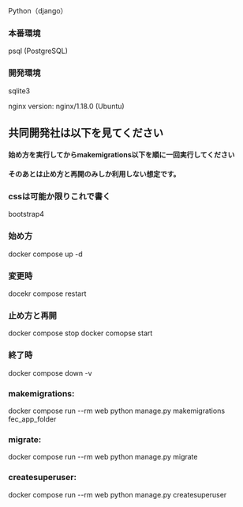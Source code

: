 Python（django）

### 本番環境
psql (PostgreSQL)
### 開発環境
sqlite3

nginx version: nginx/1.18.0 (Ubuntu)



## 共同開発社は以下を見てください
#### 始め方を実行してからmakemigrations以下を順に一回実行してください
#### そのあとは止め方と再開のみしか利用しない想定です。
### cssは可能か限りこれで書く
bootstrap4

### 始め方
docker compose up -d

### 変更時
docekr compose restart

### 止め方と再開
docker compose stop
docker comopse start
### 終了時
docker compose down -v


### makemigrations:
  docker compose run --rm web python manage.py makemigrations fec_app_folder

### migrate:
  docker compose run --rm web python manage.py migrate
### createsuperuser:
  docker compose run --rm web python manage.py createsuperuser



